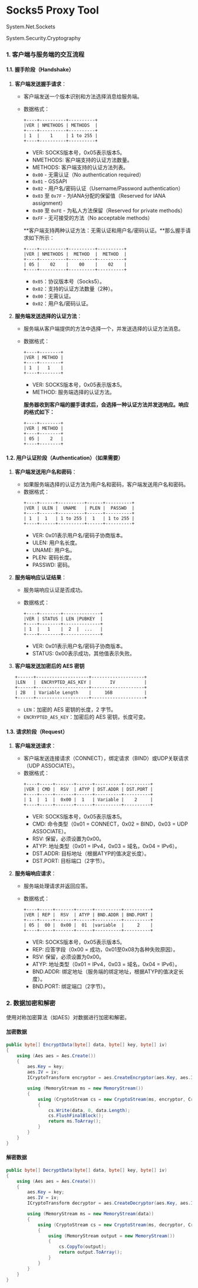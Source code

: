 # Socks5 Proxy Tool

System.Net.Sockets

System.Security.Cryptography

### 1. 客户端与服务端的交互流程

#### 1.1. 握手阶段（Handshake）

1. **客户端发送握手请求**：
   
   - 客户端发送一个版本识别和方法选择消息给服务端。
   - 数据格式：
     ```
     +----+----------+----------+
     |VER | NMETHODS | METHODS  |
     +----+----------+----------+
     | 1  |    1     | 1 to 255 |
     +----+----------+----------+
     ```
     - VER: SOCKS版本号，0x05表示版本5。
     - NMETHODS: 客户端支持的认证方法数量。
     - METHODS: 客户端支持的认证方法列表。
     - `0x00` - 无需认证（No authentication required）
     - `0x01` - GSSAPI
     - `0x02` - 用户名/密码认证（Username/Password authentication）
     - `0x03` 至 `0x7F` - 为IANA分配的保留值（Reserved for IANA assignment）
     - `0x80` 至 `0xFE` - 为私人方法保留（Reserved for private methods）
     - `0xFF` - 无可接受的方法（No acceptable methods）
     
     **客户端支持两种认证方法：无需认证和用户名/密码认证。**那么握手请求如下所示：
     
     ```
     +----+----------+----------+----------+
     |VER | NMETHODS |  METHOD  |  METHOD  |
     +----+----------+----------+----------+
     | 05 |    02    |    00    |    02    |
     +----+----------+----------+----------+
     ```
     
     - `0x05`：协议版本号（Socks5）。
     - `0x02`：支持的认证方法数量（2种）。
     - `0x00`：无需认证。
     - `0x02`：用户名/密码认证。
     
   
2. **服务端发送选择的认证方法**：
   
   - 服务端从客户端提供的方法中选择一个，并发送选择的认证方法消息。
   - 数据格式：
     ```
     +----+--------+
     |VER | METHOD |
     +----+--------+
     | 1  |   1    |
     +----+--------+
     ```
     - VER: SOCKS版本号，0x05表示版本5。
     - METHOD: 服务端选择的认证方法。

     **服务器收到客户端的握手请求后，会选择一种认证方法并发送响应。响应的格式如下：**
     
     ```
     +----+--------+
     |VER | METHOD |
     +----+--------+
     | 05 |    2   |
     +----+--------+
     ```

#### 1.2. 用户认证阶段（Authentication）（如果需要）

1. **客户端发送用户名和密码**：

   - 如果服务端选择的认证方法为用户名和密码，客户端发送用户名和密码。
   - 数据格式：
     ```
     +----+------+----------+------+----------+
     |VER | ULEN |  UNAME   | PLEN |  PASSWD  |
     +----+------+----------+------+----------+
     | 1  |  1   | 1 to 255 |  1   | 1 to 255 |
     +----+------+----------+------+----------+
     ```
     - VER: 0x01表示用户名/密码子协商版本。
     - ULEN: 用户名长度。
     - UNAME: 用户名。
     - PLEN: 密码长度。
     - PASSWD: 密码。

2. **服务端响应认证结果**：

   - 服务端响应认证是否成功。

   - 数据格式：
     ```
     +----+--------+--------------+
     |VER | STATUS | LEN |PUBKEY  |
     +----+--------+--------------+
     | 1  |   1    |  2  |  ...   |
     +----+--------+--------------+
     ```
     - VER: 0x01表示用户名/密码子协商版本。
     - STATUS: 0x00表示成功，其他值表示失败。

3. **客户端发送加密后的 AES 密钥**

   ```
   +------+--------------------+--------------------+
   |LEN   |  ENCRYPTED_AES_KEY |       IV           |
   +------+--------------------+--------------------+
   | 2B   | Variable Length    |     16B            |
   +------+--------------------+--------------------+
   ```

   - `LEN`：加密的 AES 密钥的长度，2 字节。
   - `ENCRYPTED_AES_KEY`：加密后的 AES 密钥，长度可变。

#### 1.3. 请求阶段（Request）

1. **客户端发送请求**：
   
   - 客户端发送连接请求（CONNECT），绑定请求（BIND）或UDP关联请求（UDP ASSOCIATE）。
   - 数据格式：
     ```
     +----+-----+-------+------+----------+----------+
     |VER | CMD |  RSV  | ATYP | DST.ADDR | DST.PORT |
     +----+-----+-------+------+----------+----------+
     | 1  |  1  |  0x00 |  1   | Variable |    2     |
     +----+-----+-------+------+----------+----------+
     ```
     - VER: SOCKS版本号，0x05表示版本5。
     - CMD: 命令类型（0x01 = CONNECT，0x02 = BIND，0x03 = UDP ASSOCIATE）。
     - RSV: 保留，必须设置为0x00。
     - ATYP: 地址类型（0x01 = IPv4，0x03 = 域名，0x04 = IPv6）。
     - DST.ADDR: 目标地址（根据ATYP的值决定长度）。
     - DST.PORT: 目标端口（2字节）。
   
2. **服务端响应请求**：
   
   - 服务端处理请求并返回应答。
   
   - 数据格式：
     ```
     +----+-----+-------+------+----------+----------+
     |VER | REP |  RSV  | ATYP | BND.ADDR | BND.PORT |
     +----+-----+-------+------+----------+----------+
     | 05 |  00 |  0x00 |  01  |variable  |     2    |
     +----+-----+-------+------+----------+----------+
     
     ```
     - VER: SOCKS版本号，0x05表示版本5。
     - REP: 应答字段（0x00 = 成功，0x01至0x08为各种失败原因）。
     - RSV: 保留，必须设置为0x00。
     - ATYP: 地址类型（0x01 = IPv4，0x03 = 域名，0x04 = IPv6）。
     - BND.ADDR: 绑定地址（服务端的绑定地址，根据ATYP的值决定长度）。
     - BND.PORT: 绑定端口（2字节）。

### 2. 数据加密和解密

使用对称加密算法（如AES）对数据进行加密和解密。

#### 加密数据

```csharp
public byte[] EncryptData(byte[] data, byte[] key, byte[] iv)
{
    using (Aes aes = Aes.Create())
    {
        aes.Key = key;
        aes.IV = iv;
        ICryptoTransform encryptor = aes.CreateEncryptor(aes.Key, aes.IV);

        using (MemoryStream ms = new MemoryStream())
        {
            using (CryptoStream cs = new CryptoStream(ms, encryptor, CryptoStreamMode.Write))
            {
                cs.Write(data, 0, data.Length);
                cs.FlushFinalBlock();
                return ms.ToArray();
            }
        }
    }
}
```

#### 解密数据
```csharp
public byte[] DecryptData(byte[] data, byte[] key, byte[] iv)
{
    using (Aes aes = Aes.Create())
    {
        aes.Key = key;
        aes.IV = iv;
        ICryptoTransform decryptor = aes.CreateDecryptor(aes.Key, aes.IV);

        using (MemoryStream ms = new MemoryStream(data))
        {
            using (CryptoStream cs = new CryptoStream(ms, decryptor, CryptoStreamMode.Read))
            {
                using (MemoryStream output = new MemoryStream())
                {
                    cs.CopyTo(output);
                    return output.ToArray();
                }
            }
        }
    }
}
```


